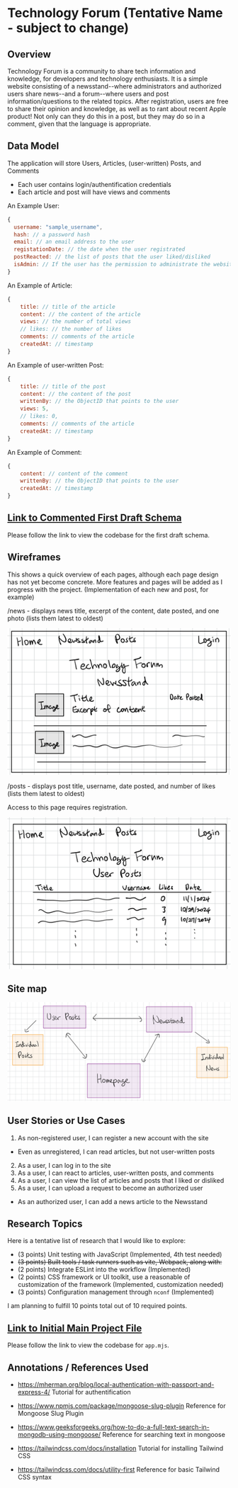 # Technology Forum (Tentative Name - subject to change)

## Overview

Technology Forum is a community to share tech information and knowledge, for developers and technology enthusiasts. It is a simple website consisting of a newsstand--where administrators and authorized users share news--and a forum--where users and post information/questions to the related topics. After registration, users are free to share their opinion and knowledge, as well as to rant about recent Apple product! Not only can they do this in a post, but they may do so in a comment, given that the language is appropriate.


## Data Model

The application will store Users, Articles, (user-written) Posts, and Comments

* Each user contains login/authentification credentials
* Each article and post will have views and comments

An Example User:
```javascript
{
  username: "sample_username",
  hash: // a password hash
  email: // an email address to the user
  registationDate: // the date when the user registrated
  postReacted: // the list of posts that the user liked/disliked
  isAdmin: // If the user has the permission to administrate the website
}
```

An Example of Article:
```javascript
{
    title: // title of the article
    content: // the content of the article
    views: // the number of total views
    // likes: // the number of likes
    comments: // comments of the article
    createdAt: // timestamp
}
```

An Example of user-written Post:
```javascript
{
    title: // title of the post
    content: // the content of the post
    writtenBy: // the ObjectID that points to the user
    views: 5,
    // likes: 0,
    comments: // comments of the article
    createdAt: // timestamp
}
```

An Example of Comment:
```javascript
{
    content: // content of the comment
    writtenBy: // the ObjectID that points to the user
    createdAt: // timestamp
}
```

## [Link to Commented First Draft Schema](db.mjs) 

Please follow the link to view the codebase for the first draft schema.

## Wireframes

This shows a quick overview of each pages, although each page design has not yet become concrete.
More features and pages will be added as I progress with the project.
(Implementation of each new and post, for example)

/news - displays news title, excerpt of the content, date posted, and one photo (lists them latest to oldest)

![newspage](documentation/newspage.png)

/posts - displays post title, username, date posted, and number of likes (lists them latest to oldest)

Access to this page requires registration.

![postspage](documentation/postspage.png)

## Site map

![sitemap](documentation/sitemap.png)

## User Stories or Use Cases

1. As non-registered user, I can register a new account with the site
  * Even as unregistered, I can read articles, but not user-written posts
2. As a user, I can log in to the site
3. As a user, I can react to articles, user-written posts, and comments
4. As a user, I can view the list of articles and posts that I liked or disliked
5. As a user, I can upload a request to become an authorized user
  * As an authorized user, I can add a news article to the Newsstand

## Research Topics

Here is a tentative list of research that I would like to explore:

* (3 points) Unit testing with JavaScript (Implemented, 4th test needed)
* ~~(3 points) Built tools / task runners such as vite, Webpack, along with:~~
* (2 points) Integrate ESLint into the workflow (Implemented)
* (2 points) CSS framework or UI toolkit, use a reasonable of customization of the framework (Implemented, customization needed)
* (3 points) Configuration management through `nconf` (Implemented)

I am planning to fulfill 10 points total out of 10 required points.


## [Link to Initial Main Project File](app.mjs) 

Please follow the link to view the codebase for `app.mjs`.

## Annotations / References Used

* https://mherman.org/blog/local-authentication-with-passport-and-express-4/
  Tutorial for authentification

* https://www.npmjs.com/package/mongoose-slug-plugin
  Reference for Mongoose Slug Plugin

* https://www.geeksforgeeks.org/how-to-do-a-full-text-search-in-mongodb-using-mongoose/
  Reference for searching text in mongoose

* https://tailwindcss.com/docs/installation
  Tutorial for installing Tailwind CSS

* https://tailwindcss.com/docs/utility-first
  Reference for basic Tailwind CSS syntax